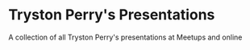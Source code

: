 # Tryston Perry's Presentations

A collection of all Tryston Perry's presentations at Meetups and online
